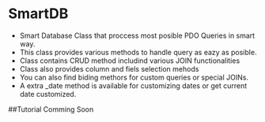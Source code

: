 SmartDB
=======
- Smart Database Class that proccess most posible PDO Queries in smart way.
- This class provides various methods to handle query as eazy as posible.
- Class contains CRUD method includind various JOIN functionalities
- Class also provides column and fiels selection mehods
- You can also find biding methors for custom queries or special JOINs.
- A extra _date method is available for customizing dates or get current date customized.


##Tutorial
Comming Soon
